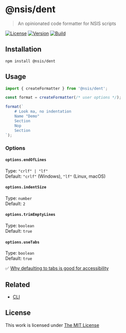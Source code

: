 # @nsis/dent

> An opinionated code formatter for NSIS scripts

[![License](https://img.shields.io/github/license/idleberg/node-dent?color=blue&style=for-the-badge)](https://github.com/idleberg/node-dent/blob/main/LICENSE)
[![Version](https://img.shields.io/npm/v/@nsis/dent?style=for-the-badge)](https://www.npmjs.org/package/@nsis/dent)
[![Build](https://img.shields.io/github/actions/workflow/status/idleberg/node-dent/default.yml?style=for-the-badge)](https://github.com/idleberg/node-dent/actions)

## Installation

`npm install @nsis/dent`

## Usage

```ts
import { createFormatter } from '@nsis/dent';

const format = createFormatter(/* user options */);

format(`
	# Look ma, no indentation
	Name "Demo"
	Section
	Nop
	Section
`);
```

### Options

#### `options.endOfLines`

Type: `"crlf" | "lf"`  
Default: `"crlf"` (Windows), `"lf"` (Linux, macOS)

#### `options.indentSize`

Type: `number`  
Default: `2`  

#### `options.trimEmptyLines`

Type: `boolean`  
Default: `true`  

#### `options.useTabs`

Type: `boolean`  
Default: `true`  

:white_check_mark: [Why defaulting to tabs is good for accessibility](https://github.com/prettier/prettier/issues/7475#issuecomment-668544890)

## Related

- [CLI](https://www.npmjs.com/package/@nsis/dent-cli)

## License

This work is licensed under [The MIT License](LICENSE)
  

